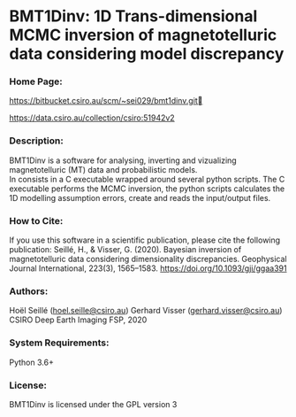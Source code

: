 # BMT1Dinv: 1D Trans-dimensional MCMC inversion of magnetotelluric data considering model discrepancy

### Home Page: 
https://bitbucket.csiro.au/scm/~sei029/bmt1dinv.git

https://data.csiro.au/collection/csiro:51942v2


### Description:
BMT1Dinv is a software for analysing, inverting and vizualizing magnetotelluric (MT) data and probabilistic models.  
In consists in a C executable wrapped around several python scripts. The C executable performs the MCMC inversion, the python scripts calculates the 1D modelling assumption errors, create and reads the input/output files. 

### How to Cite:
If you use this software in a scientific publication, please cite the following publication:
Seillé, H., & Visser, G. (2020). Bayesian inversion of magnetotelluric data considering dimensionality discrepancies. Geophysical Journal International, 223(3), 1565–1583. https://doi.org/10.1093/gji/ggaa391

### Authors:
Hoël Seillé (hoel.seille@csiro.au)
Gerhard Visser (gerhard.visser@csiro.au)
CSIRO Deep Earth Imaging FSP, 2020

### System Requirements:
Python 3.6+

### License:
BMT1Dinv is licensed under the GPL version 3